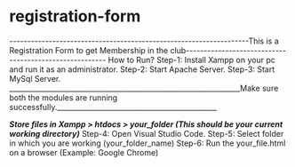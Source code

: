 # registration-form
<html>
<head>
  -------------------------------------------------------------------This is a Registration Form to get Membership in the club-------------------------------------------------------
</head>
<body>
  How to Run?
Step-1: Install Xampp on your pc and run it as an administrator.
Step-2: Start Apache Server.
Step-3: Start MySql Server.
_________________________________________________________________Make sure both the modules are running successfully._____________________________________________

_____________________________________________Store files in Xampp > htdocs > your_folder (This should be your current working directory)_____________________________________________
Step-4: Open Visual Studio Code.
Step-5: Select folder in which you are working (your_folder_name)
Step-6: Run the your_file.html on a browser (Example: Google Chrome)
</body>
</html>
